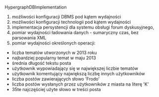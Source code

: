 HypergraphDBImplementation

1. możliwości konfiguracji DBMS pod kątem wydajności
2. możliwości konfiguracji technologii pod kątem wydajności
3. implementacja persystencji dla systemu obsługi forum dyskusyjnego,
4. pomiar wydajności ładowania danych - sumaryczny czas, bez parsowania XML
5. pomiar wydajności określonych operacji:
* liczba tematów utworzonych w 2013 roku
* najbardziej popularny temat w maju 2013
* średnia długość tekstu posta
* użytkownik wypowiadający się w największej liczbie tematów
* użytkownik komentujący największą liczbę innych użytkowników
* liczba postów zawierających słowo 'Frodo'
* liczba postów wysłanych przez użytkowników z miasta na literę 'K'
* 35te najczęściej użyte słowo w treści posta
